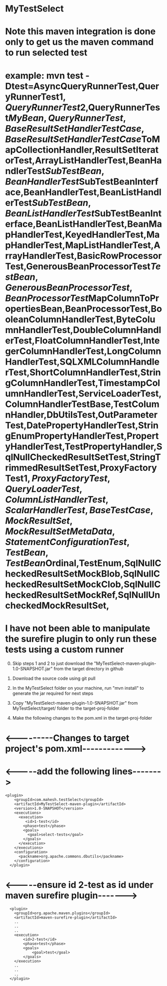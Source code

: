 # MyTestSelect
# Note this maven integration is done only to get us the maven command to run selected test 
# example:  mvn test -Dtest=AsyncQueryRunnerTest,QueryRunnerTest$1,QueryRunnerTest$2,QueryRunnerTest$MyBean,QueryRunnerTest,BaseResultSetHandlerTestCase,BaseResultSetHandlerTestCase$ToMapCollectionHandler,ResultSetIteratorTest,ArrayListHandlerTest,BeanHandlerTest$SubTestBean,BeanHandlerTest$SubTestBeanInterface,BeanHandlerTest,BeanListHandlerTest$SubTestBean,BeanListHandlerTest$SubTestBeanInterface,BeanListHandlerTest,BeanMapHandlerTest,KeyedHandlerTest,MapHandlerTest,MapListHandlerTest,ArrayHandlerTest,BasicRowProcessorTest,GenerousBeanProcessorTest$TestBean,GenerousBeanProcessorTest,BeanProcessorTest$MapColumnToPropertiesBean,BeanProcessorTest,BooleanColumnHandlerTest,ByteColumnHandlerTest,DoubleColumnHandlerTest,FloatColumnHandlerTest,IntegerColumnHandlerTest,LongColumnHandlerTest,SQLXMLColumnHandlerTest,ShortColumnHandlerTest,StringColumnHandlerTest,TimestampColumnHandlerTest,ServiceLoaderTest,ColumnHandlerTestBase,TestColumnHandler,DbUtilsTest,OutParameterTest,DatePropertyHandlerTest,StringEnumPropertyHandlerTest,PropertyHandlerTest,TestPropertyHandler,SqlNullCheckedResultSetTest,StringTrimmedResultSetTest,ProxyFactoryTest$1,ProxyFactoryTest,QueryLoaderTest,ColumnListHandlerTest,ScalarHandlerTest,BaseTestCase,MockResultSet,MockResultSetMetaData,StatementConfigurationTest,TestBean,TestBean$Ordinal,TestEnum,SqlNullCheckedResultSetMockBlob,SqlNullCheckedResultSetMockClob,SqlNullCheckedResultSetMockRef,SqlNullUncheckedMockResultSet,
# I have not been able to manipulate the surefire plugin to only run these tests using a custom runner
0. Skip steps 1 and 2 to just download the "MyTestSelect-maven-plugin-1.0-SNAPSHOT.jar" from the target directory in github
1. Download the source code using git pull

2. In the MyTestSelect folder on your machine, run "mvn install" to generate the jar required for next steps

3. Copy "MyTestSelect-maven-plugin-1.0-SNAPSHOT.jar" from MyTestSelect/target/ folder to the target-proj-folder

4. Make the following changes to the pom.xml in the target-proj-folder

#	<---------Changes to target project's pom.xml------------->
#	<-----add the following lines------->
	<plugin>
        <groupId>com.mahesh.testSelect</groupId>
        <artifactId>MyTestSelect-maven-plugin</artifactId>
        <version>1.0-SNAPSHOT</version>
        <executions>
          <execution>
             <id>1-test</id>
            <phase>test</phase>
            <goals>
              <goal>select-tests</goal>
            </goals>
          </execution>
        </executions>
        <configuration>
          <packname>org.apache.commons.dbutils</packname>
        </configuration>  
      </plugin>
#      <-----ensure id 2-test as id under maven surefire plugin------->
      <plugin>
        <groupId>org.apache.maven.plugins</groupId>
        <artifactId>maven-surefire-plugin</artifactId>
        ..
        ..
        ..
        <execution>
            <id>2-test</id>
            <phase>test</phase>
            <goals>
                <goal>test</goal>
            </goals>
        </execution>
        ..
        ..
        ..
      </plugin>